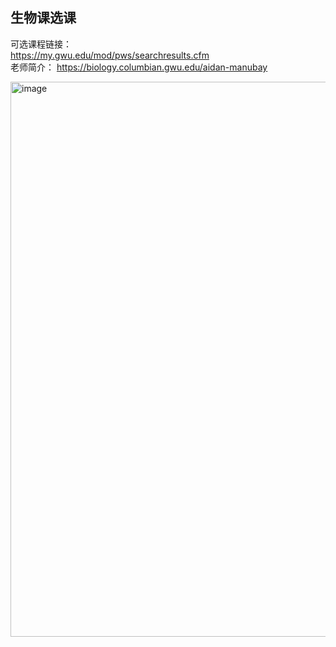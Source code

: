## 生物课选课
可选课程链接：  
https://my.gwu.edu/mod/pws/searchresults.cfm  
老师简介：
https://biology.columbian.gwu.edu/aidan-manubay  

<img width="700" height="888" alt="image" src="https://github.com/user-attachments/assets/47210474-ce49-4339-8245-4209fb2224da" />   
